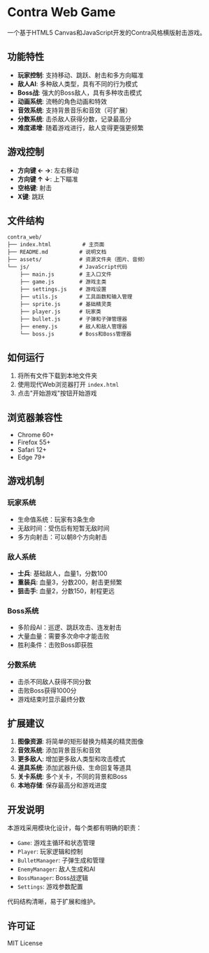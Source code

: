 # Contra Web Game

一个基于HTML5 Canvas和JavaScript开发的Contra风格横版射击游戏。

## 功能特性

- **玩家控制**: 支持移动、跳跃、射击和多方向瞄准
- **敌人AI**: 多种敌人类型，具有不同的行为模式
- **Boss战**: 强大的Boss敌人，具有多种攻击模式
- **动画系统**: 流畅的角色动画和特效
- **音效系统**: 支持背景音乐和音效（可扩展）
- **分数系统**: 击杀敌人获得分数，记录最高分
- **难度递增**: 随着游戏进行，敌人变得更强更频繁

## 游戏控制

- **方向键 ← →**: 左右移动
- **方向键 ↑ ↓**: 上下瞄准
- **空格键**: 射击
- **X键**: 跳跃

## 文件结构

```
contra_web/
├── index.html          # 主页面
├── README.md          # 说明文档
├── assets/            # 资源文件夹（图片、音频）
└── js/                # JavaScript代码
    ├── main.js        # 主入口文件
    ├── game.js        # 游戏主类
    ├── settings.js    # 游戏设置
    ├── utils.js       # 工具函数和输入管理
    ├── sprite.js      # 基础精灵类
    ├── player.js      # 玩家类
    ├── bullet.js      # 子弹和子弹管理器
    ├── enemy.js       # 敌人和敌人管理器
    └── boss.js        # Boss和Boss管理器
```

## 如何运行

1. 将所有文件下载到本地文件夹
2. 使用现代Web浏览器打开 `index.html`
3. 点击"开始游戏"按钮开始游戏

## 浏览器兼容性

- Chrome 60+
- Firefox 55+
- Safari 12+
- Edge 79+

## 游戏机制

### 玩家系统
- 生命值系统：玩家有3条生命
- 无敌时间：受伤后有短暂无敌时间
- 多方向射击：可以朝8个方向射击

### 敌人系统
- **士兵**: 基础敌人，血量1，分数100
- **重装兵**: 血量3，分数200，射击更频繁
- **狙击手**: 血量2，分数150，射程更远

### Boss系统
- 多阶段AI：巡逻、跳跃攻击、连发射击
- 大量血量：需要多次命中才能击败
- 胜利条件：击败Boss即获胜

### 分数系统
- 击杀不同敌人获得不同分数
- 击败Boss获得1000分
- 游戏结束时显示最终分数

## 扩展建议

1. **图像资源**: 将简单的矩形替换为精美的精灵图像
2. **音效系统**: 添加背景音乐和音效
3. **更多敌人**: 增加更多敌人类型和攻击模式
4. **道具系统**: 添加武器升级、生命回复等道具
5. **关卡系统**: 多个关卡，不同的背景和Boss
6. **本地存储**: 保存最高分和游戏进度

## 开发说明

本游戏采用模块化设计，每个类都有明确的职责：

- `Game`: 游戏主循环和状态管理
- `Player`: 玩家逻辑和控制
- `BulletManager`: 子弹生成和管理
- `EnemyManager`: 敌人生成和AI
- `BossManager`: Boss战逻辑
- `Settings`: 游戏参数配置

代码结构清晰，易于扩展和维护。

## 许可证

MIT License
